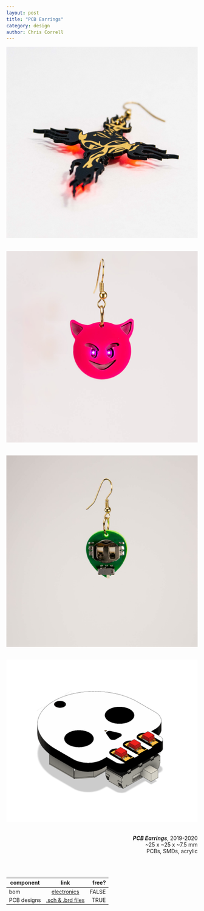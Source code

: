 ```yaml
--- 
layout: post
title: "PCB Earrings" 
category: design
author: Chris Correll
--- 
```


![](/assets/images/earrings/cross_iso.png)
<br> 
<br> 


![](/assets/images/earrings/devil.png)
<br> 
<br> 


![](/assets/images/earrings/Alien_back.jpg)
<br> 
<br> 


![](/assets/images/earrings/skull_white_3d_iso.png)
<br> 
<br> 


<p align='right'> 
<b><i>PCB Earrings</i></b>, 2019-2020
<br> 
~25 x ~25 x ~7.5 mm 
<br> 
PCBs, SMDs, acrylic
 </p>

 <br>
 <br>

| component        | link           | free?  |
| ------------- |:-------------:| -----:|
|  bom    | [electronics](https://raw.githubusercontent.com/funkonaut/Earrings/refs/heads/main/design_files/Alien/alien_bom.csv) | FALSE |
|  PCB designs    | [.sch & .brd files](https://github.com/funkonaut/Earrings/tree/main/design_files) | TRUE |

